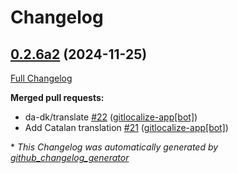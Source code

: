 # Changelog

## [0.2.6a2](https://github.com/OpenVoiceOS/ovos-skill-ip/tree/0.2.6a2) (2024-11-25)

[Full Changelog](https://github.com/OpenVoiceOS/ovos-skill-ip/compare/0.2.5...0.2.6a2)

**Merged pull requests:**

- da-dk/translate [\#22](https://github.com/OpenVoiceOS/ovos-skill-ip/pull/22) ([gitlocalize-app[bot]](https://github.com/apps/gitlocalize-app))
- Add Catalan translation [\#21](https://github.com/OpenVoiceOS/ovos-skill-ip/pull/21) ([gitlocalize-app[bot]](https://github.com/apps/gitlocalize-app))



\* *This Changelog was automatically generated by [github_changelog_generator](https://github.com/github-changelog-generator/github-changelog-generator)*
